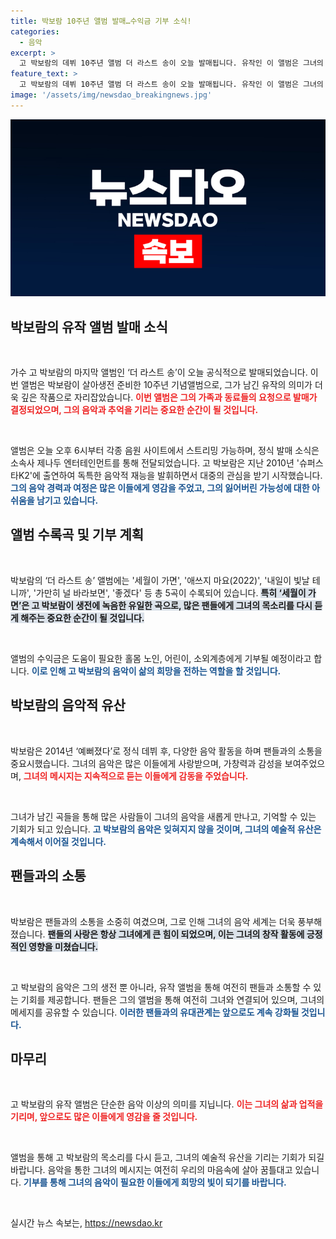 ```yaml
---
title: 박보람 10주년 앨범 발매…수익금 기부 소식!
categories:
  - 음악
excerpt: >
  고 박보람의 데뷔 10주년 앨범 더 라스트 송이 오늘 발매됩니다. 유작인 이 앨범은 그녀의 가족과 동료들의 요청으로 탄생했으며, 수익금은 소외계층에 기부됩니다. 팬들에게 특별한 의미를 지닌 이 앨범, 지금 확인하세요!
feature_text: >
  고 박보람의 데뷔 10주년 앨범 더 라스트 송이 오늘 발매됩니다. 유작인 이 앨범은 그녀의 가족과 동료들의 요청으로 탄생했으며, 수익금은 소외계층에 기부됩니다. 팬들에게 특별한 의미를 지닌 이 앨범, 지금 확인하세요!
image: '/assets/img/newsdao_breakingnews.jpg'
---
```


<p><img src="/assets/img/newsdao_breakingnews.jpg" alt="implanttips 속보" /></p>

<h2 data-ke-size="size26">박보람의 유작 앨범 발매 소식</h2>

<p data-ke-size="size16">&nbsp;</p>

<p data-ke-size="size16">가수 고 박보람의 마지막 앨범인 ‘더 라스트 송’이 오늘 공식적으로 발매되었습니다. 이번 앨범은 박보람이 살아생전 준비한 10주년 기념앨범으로, 그가 남긴 유작의 의미가 더욱 깊은 작품으로 자리잡았습니다. <b><span style="color: #ee2323;">이번 앨범은 그의 가족과 동료들의 요청으로 발매가 결정되었으며, 그의 음악과 추억을 기리는 중요한 순간이 될 것입니다.</span></b></p>

<p data-ke-size="size16">&nbsp;</p>

<p data-ke-size="size16">앨범은 오늘 오후 6시부터 각종 음원 사이트에서 스트리밍 가능하며, 정식 발매 소식은 소속사 제나두 엔터테인먼트를 통해 전달되었습니다. 고 박보람은 지난 2010년 '슈퍼스타K2'에 출연하여 독특한 음악적 재능을 발휘하면서 대중의 관심을 받기 시작했습니다. <b><span style="color: #1a5490;">그의 음악 경력과 여정은 많은 이들에게 영감을 주었고, 그의 잃어버린 가능성에 대한 아쉬움을 남기고 있습니다.</span></b></p>

<h2 data-ke-size="size26">앨범 수록곡 및 기부 계획</h2>

<p data-ke-size="size16">&nbsp;</p>

<p data-ke-size="size16">박보람의 ‘더 라스트 송’ 앨범에는 '세월이 가면', '애쓰지 마요(2022)', '내일이 빛날 테니까', '가만히 널 바라보면', '좋겠다' 등 총 5곡이 수록되어 있습니다. <b><span style="background-color: #21538527;">특히 ‘세월이 가면’은 고 박보람이 생전에 녹음한 유일한 곡으로, 많은 팬들에게 그녀의 목소리를 다시 듣게 해주는 중요한 순간이 될 것입니다.</span></b></p>

<p data-ke-size="size16">&nbsp;</p>

<p data-ke-size="size16">앨범의 수익금은 도움이 필요한 홀몸 노인, 어린이, 소외계층에게 기부될 예정이라고 합니다. <b><span style="color: #1a5490;">이로 인해 고 박보람의 음악이 삶의 희망을 전하는 역할을 할 것입니다.</span></b></p>

<h2 data-ke-size="size26">박보람의 음악적 유산</h2>

<p data-ke-size="size16">&nbsp;</p>

<p data-ke-size="size16">박보람은 2014년 ‘예뻐졌다’로 정식 데뷔 후, 다양한 음악 활동을 하며 팬들과의 소통을 중요시했습니다. 그녀의 음악은 많은 이들에게 사랑받으며, 가창력과 감성을 보여주었으며, <b><span style="color: #ee2323;">그녀의 메시지는 지속적으로 듣는 이들에게 감동을 주었습니다.</span></b></p>

<p data-ke-size="size16">&nbsp;</p>

<p data-ke-size="size16">그녀가 남긴 곡들을 통해 많은 사람들이 그녀의 음악을 새롭게 만나고, 기억할 수 있는 기회가 되고 있습니다. <b><span style="color: #1a5490;">고 박보람의 음악은 잊혀지지 않을 것이며, 그녀의 예술적 유산은 계속해서 이어질 것입니다.</span></b></p>

<h2 data-ke-size="size26">팬들과의 소통</h2>

<p data-ke-size="size16">&nbsp;</p>

<p data-ke-size="size16">박보람은 팬들과의 소통을 소중히 여겼으며, 그로 인해 그녀의 음악 세계는 더욱 풍부해졌습니다. <b><span style="background-color: #21538527;">팬들의 사랑은 항상 그녀에게 큰 힘이 되었으며, 이는 그녀의 창작 활동에 긍정적인 영향을 미쳤습니다.</span></b></p>

<p data-ke-size="size16">&nbsp;</p>

<p data-ke-size="size16">고 박보람의 음악은 그의 생전 뿐 아니라, 유작 앨범을 통해 여전히 팬들과 소통할 수 있는 기회를 제공합니다. 팬들은 그의 앨범을 통해 여전히 그녀와 연결되어 있으며, 그녀의 메세지를 공유할 수 있습니다. <b><span style="color: #1a5490;">이러한 팬들과의 유대관계는 앞으로도 계속 강화될 것입니다.</span></b></p>

<h2 data-ke-size="size26">마무리</h2>

<p data-ke-size="size16">&nbsp;</p>

<p data-ke-size="size16">고 박보람의 유작 앨범은 단순한 음악 이상의 의미를 지닙니다. <b><span style="color: #ee2323;">이는 그녀의 삶과 업적을 기리며, 앞으로도 많은 이들에게 영감을 줄 것입니다.</span></b></p>

<p data-ke-size="size16">&nbsp;</p>

<p data-ke-size="size16">앨범을 통해 고 박보람의 목소리를 다시 듣고, 그녀의 예술적 유산을 기리는 기회가 되길 바랍니다. 음악을 통한 그녀의 메시지는 여전히 우리의 마음속에 살아 꿈틀대고 있습니다. <b><span style="color: #1a5490;">기부를 통해 그녀의 음악이 필요한 이들에게 희망의 빛이 되기를 바랍니다.</span></b></p>

<p data-ke-size="size16">&nbsp;</p>
실시간 뉴스 속보는, <a href="https://newsdao.kr" rel="dofollow">https://newsdao.kr</a>


